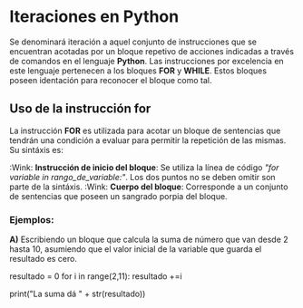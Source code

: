 # Iteraciones en Python #

Se denominará iteración a aquel conjunto de instrucciones que se encuentran acotadas por un bloque repetivo de acciones indicadas a través de comandos en el lenguaje **Python**. Las instrucciones por excelencia en este lenguaje pertenecen a los bloques **FOR** y **WHILE**. Estos bloques poseen identación para reconocer  el bloque como tal.

## Uso de la instrucción for ##

La instrucción **FOR** es utilizada para acotar un bloque de sentencias que tendrán una condición a evaluar para permitir la repetición de las mismas. Su sintáxis es:

:Wink: **Instrucción de inicio del bloque**: Se utiliza  la línea de código _"for variable  in rango_de_variable:"_. Los dos puntos no se deben omitir son parte de la sintáxis.
:Wink: **Cuerpo del bloque**: Corresponde a un conjunto de sentencias que poseen un sangrado porpia del bloque.

### Ejemplos: ###
**A)** Escribiendo un bloque que calcula la suma de número que van desde 2 hasta 10, asumiendo que el valor inicial de la variable que guarda el resultado es cero.

resultado = 0
for i in range(2,11):
resultado +=i
   
print("La suma dá " + str(resultado))
